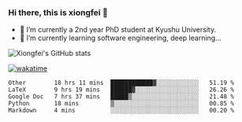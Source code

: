 ### Hi there, this is xiongfei 👋


- 🔭 I’m currently a 2nd year PhD student at Kyushu University.
- 🌱 I’m currently learning software engineering, deep learning...

<!--
**Toma62299781/Toma62299781** is a ✨ _special_ ✨ repository because its `README.md` (this file) appears on your GitHub profile.
Here are some ideas to get you started:
-->

![Xiongfei's GitHub stats](https://github-readme-stats.vercel.app/api?username=Toma62299781)


[![wakatime](https://wakatime.com/badge/user/9e8d5516-d162-43e7-9563-87295d455a71.svg)](https://wakatime.com/@9e8d5516-d162-43e7-9563-87295d455a71)

<!--START_SECTION:waka-->
```text
Other        18 hrs 11 mins  ████████████▓░░░░░░░░░░░░   51.19 % 
LaTeX        9 hrs 19 mins   ██████▓░░░░░░░░░░░░░░░░░░   26.26 % 
Google Doc   7 hrs 37 mins   █████▒░░░░░░░░░░░░░░░░░░░   21.48 % 
Python       18 mins         ▒░░░░░░░░░░░░░░░░░░░░░░░░   00.85 % 
Markdown     4 mins          ░░░░░░░░░░░░░░░░░░░░░░░░░   00.20 % 
```
<!--END_SECTION:waka-->

